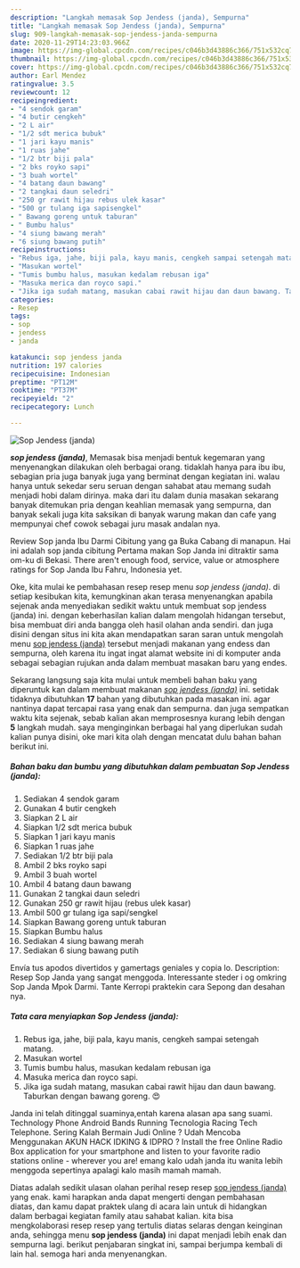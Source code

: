```yaml
---
description: "Langkah memasak Sop Jendess (janda), Sempurna"
title: "Langkah memasak Sop Jendess (janda), Sempurna"
slug: 909-langkah-memasak-sop-jendess-janda-sempurna
date: 2020-11-29T14:23:03.966Z
image: https://img-global.cpcdn.com/recipes/c046b3d43886c366/751x532cq70/sop-jendess-janda-foto-resep-utama.jpg
thumbnail: https://img-global.cpcdn.com/recipes/c046b3d43886c366/751x532cq70/sop-jendess-janda-foto-resep-utama.jpg
cover: https://img-global.cpcdn.com/recipes/c046b3d43886c366/751x532cq70/sop-jendess-janda-foto-resep-utama.jpg
author: Earl Mendez
ratingvalue: 3.5
reviewcount: 12
recipeingredient:
- "4 sendok garam"
- "4 butir cengkeh"
- "2 L air"
- "1/2 sdt merica bubuk"
- "1 jari kayu manis"
- "1 ruas jahe"
- "1/2 btr biji pala"
- "2 bks royko sapi"
- "3 buah wortel"
- "4 batang daun bawang"
- "2 tangkai daun seledri"
- "250 gr rawit hijau rebus ulek kasar"
- "500 gr tulang iga sapisengkel"
- " Bawang goreng untuk taburan"
- " Bumbu halus"
- "4 siung bawang merah"
- "6 siung bawang putih"
recipeinstructions:
- "Rebus iga, jahe, biji pala, kayu manis, cengkeh sampai setengah matang."
- "Masukan wortel"
- "Tumis bumbu halus, masukan kedalam rebusan iga"
- "Masuka merica dan royco sapi."
- "Jika iga sudah matang, masukan cabai rawit hijau dan daun bawang. Taburkan dengan bawang goreng. 😍"
categories:
- Resep
tags:
- sop
- jendess
- janda

katakunci: sop jendess janda 
nutrition: 197 calories
recipecuisine: Indonesian
preptime: "PT12M"
cooktime: "PT37M"
recipeyield: "2"
recipecategory: Lunch

---
```



![Sop Jendess (janda)](https://img-global.cpcdn.com/recipes/c046b3d43886c366/751x532cq70/sop-jendess-janda-foto-resep-utama.jpg)

<b><i>sop jendess (janda)</i></b>, Memasak bisa menjadi bentuk kegemaran yang menyenangkan dilakukan oleh berbagai orang. tidaklah hanya para ibu ibu, sebagian pria juga banyak juga yang berminat dengan kegiatan ini. walau hanya untuk sekedar seru seruan dengan sahabat atau memang sudah menjadi hobi dalam dirinya. maka dari itu dalam dunia masakan sekarang banyak ditemukan pria dengan keahlian memasak yang sempurna, dan banyak sekali juga kita saksikan di banyak warung makan dan cafe yang mempunyai chef cowok sebagai juru masak andalan nya.

Review Sop janda Ibu Darmi Cibitung yang ga Buka Cabang di manapun. Hai ini adalah sop janda cibitung Pertama makan Sop Janda ini ditraktir sama om-ku di Bekasi. There aren&#39;t enough food, service, value or atmosphere ratings for Sop Janda Ibu Fahru, Indonesia yet.

Oke, kita mulai ke pembahasan resep resep menu <i>sop jendess (janda)</i>. di setiap kesibukan kita, kemungkinan akan terasa menyenangkan apabila sejenak anda menyediakan sedikit waktu untuk membuat sop jendess (janda) ini. dengan keberhasilan kalian dalam mengolah hidangan tersebut, bisa membuat diri anda bangga oleh hasil olahan anda sendiri. dan juga disini dengan situs ini kita akan mendapatkan saran saran untuk mengolah menu <u>sop jendess (janda)</u> tersebut menjadi makanan yang endess dan sempurna, oleh karena itu ingat ingat alamat website ini di komputer anda sebagai sebagian rujukan anda dalam membuat masakan baru yang endes.


Sekarang langsung saja kita mulai untuk membeli bahan baku yang diperuntuk kan dalam membuat makanan <u><i>sop jendess (janda)</i></u> ini. setidak tidaknya dibutuhkan <b>17</b> bahan yang dibutuhkan pada masakan ini. agar nantinya dapat tercapai rasa yang enak dan sempurna. dan juga sempatkan waktu kita sejenak, sebab kalian akan memprosesnya kurang lebih dengan <b>5</b> langkah mudah. saya menginginkan berbagai hal yang diperlukan sudah kalian punya disini, oke mari kita olah dengan mencatat dulu bahan bahan berikut ini.

<!--inarticleads1-->

##### Bahan baku dan bumbu yang dibutuhkan dalam pembuatan Sop Jendess (janda):

1. Sediakan 4 sendok garam
1. Gunakan 4 butir cengkeh
1. Siapkan 2 L air
1. Siapkan 1/2 sdt merica bubuk
1. Siapkan 1 jari kayu manis
1. Siapkan 1 ruas jahe
1. Sediakan 1/2 btr biji pala
1. Ambil 2 bks royko sapi
1. Ambil 3 buah wortel
1. Ambil 4 batang daun bawang
1. Gunakan 2 tangkai daun seledri
1. Gunakan 250 gr rawit hijau (rebus ulek kasar)
1. Ambil 500 gr tulang iga sapi/sengkel
1. Siapkan  Bawang goreng untuk taburan
1. Siapkan  Bumbu halus
1. Sediakan 4 siung bawang merah
1. Sediakan 6 siung bawang putih


Envía tus apodos divertidos y gamertags geniales y copia lo. Description: Resep Sop Janda yang sangat menggoda. Interessante steder i og omkring Sop Janda Mpok Darmi. Tante Kerropi praktekin cara Sepong dan desahan nya. 

<!--inarticleads2-->

##### Tata cara menyiapkan Sop Jendess (janda):

1. Rebus iga, jahe, biji pala, kayu manis, cengkeh sampai setengah matang.
1. Masukan wortel
1. Tumis bumbu halus, masukan kedalam rebusan iga
1. Masuka merica dan royco sapi.
1. Jika iga sudah matang, masukan cabai rawit hijau dan daun bawang. Taburkan dengan bawang goreng. 😍


Janda ini telah ditinggal suaminya,entah karena alasan apa sang suami. Technology Phone Android Bands Running Tecnologia Racing Tech Telephone. Sering Kalah Bermain Judi Online ? Udah Mencoba Menggunakan AKUN HACK IDKING &amp; IDPRO ? Install the free Online Radio Box application for your smartphone and listen to your favorite radio stations online - wherever you are! emang kalo udah janda itu wanita lebih menggoda sepertinya apalagi kalo masih mamah mamah. 

Diatas adalah sedikit ulasan olahan perihal resep resep <u>sop jendess (janda)</u> yang enak. kami harapkan anda dapat mengerti dengan pembahasan diatas, dan kamu dapat praktek ulang di acara lain untuk di hidangkan dalam berbagai kegiatan family atau sahabat kalian. kita bisa mengkolaborasi resep resep yang tertulis diatas selaras dengan keinginan anda, sehingga menu <b>sop jendess (janda)</b> ini dapat menjadi lebih enak dan sempurna lagi. berikut penjabaran singkat ini, sampai berjumpa kembali di lain hal. semoga hari anda menyenangkan.
